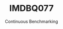 ---
layout: docu
title: IMDBQ077
subtitle: Continuous Benchmarking
selected: IMDB
expanded: Benchmarking
benchmark: /individual_results/IMDBQ077.html
---